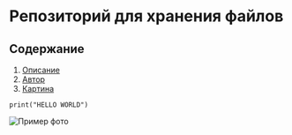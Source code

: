 # Репозиторий для хранения файлов 
## Содержание
1. [Описание](#описание)
2. [Автор](#автор)
3. [Картина](#картинка)
```phyton
print("HELLO WORLD")
```



![Пример фото](https://lastfm.freetls.fastly.net/i/u/ar0/fc2233932ae0466cc6c957fede05fb9e.gif)
